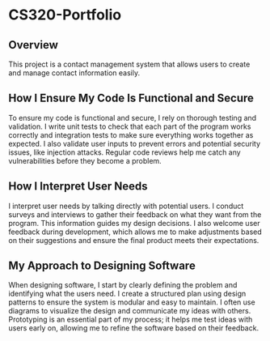 # CS320-Portfolio

## Overview
This project is a contact management system that allows users to create and manage contact information easily.

## How I Ensure My Code Is Functional and Secure
To ensure my code is functional and secure, I rely on thorough testing and validation. I write unit tests to check that each part of the program works correctly and integration tests to make sure everything works together as expected. I also validate user inputs to prevent errors and potential security issues, like injection attacks. Regular code reviews help me catch any vulnerabilities before they become a problem.

## How I Interpret User Needs
I interpret user needs by talking directly with potential users. I conduct surveys and interviews to gather their feedback on what they want from the program. This information guides my design decisions. I also welcome user feedback during development, which allows me to make adjustments based on their suggestions and ensure the final product meets their expectations.

## My Approach to Designing Software
When designing software, I start by clearly defining the problem and identifying what the users need. I create a structured plan using design patterns to ensure the system is modular and easy to maintain. I often use diagrams to visualize the design and communicate my ideas with others. Prototyping is an essential part of my process; it helps me test ideas with users early on, allowing me to refine the software based on their feedback.
